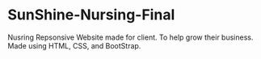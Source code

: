 # SunShine-Nursing-Final

Nusring Repsonsive Website made for client. To help grow their business.
Made using HTML, CSS, and BootStrap.
